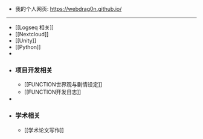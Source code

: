 - 我的个人网页: https://webdrag0n.github.io/
- ---
- [[Logseq 相关]]
- [[Nextcloud]]
- [[Unity]]
- [[Python]]
-
- ### 项目开发相关
	- [[FUNCTION世界观与剧情设定]]
	- [[FUNCTION开发日志]]
-
- ### 学术相关
	- [[学术论文写作]]